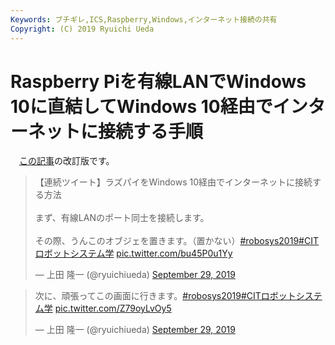 ```yaml
---
Keywords: ブチギレ,ICS,Raspberry,Windows,インターネット接続の共有
Copyright: (C) 2019 Ryuichi Ueda
---
```


# Raspberry Piを有線LANでWindows 10に直結してWindows 10経由でインターネットに接続する手順


　[この記事](https://b.ueda.tech/?post=08694)の改訂版です。


<blockquote class="twitter-tweet" data-partner="tweetdeck"><p lang="ja" dir="ltr">【連続ツイート】ラズパイをWindows 10経由でインターネットに接続する方法<br><br>まず、有線LANのポート同士を接続します。<br><br>その際、うんこのオブジェを置きます。（置かない）<a href="https://twitter.com/hashtag/robosys2019?src=hash&amp;ref_src=twsrc%5Etfw">#robosys2019</a><a href="https://twitter.com/hashtag/CIT%E3%83%AD%E3%83%9C%E3%83%83%E3%83%88%E3%82%B7%E3%82%B9%E3%83%86%E3%83%A0%E5%AD%A6?src=hash&amp;ref_src=twsrc%5Etfw">#CITロボットシステム学</a> <a href="https://t.co/bu45P0u1Yy">pic.twitter.com/bu45P0u1Yy</a></p>&mdash; 上田 隆一 (@ryuichiueda) <a href="https://twitter.com/ryuichiueda/status/1178124814076149761?ref_src=twsrc%5Etfw">September 29, 2019</a></blockquote>

<blockquote class="twitter-tweet" data-conversation="none" data-cards="hidden" data-partner="tweetdeck"><p lang="ja" dir="ltr">次に、頑張ってこの画面に行きます。<a href="https://twitter.com/hashtag/robosys2019?src=hash&amp;ref_src=twsrc%5Etfw">#robosys2019</a><a href="https://twitter.com/hashtag/CIT%E3%83%AD%E3%83%9C%E3%83%83%E3%83%88%E3%82%B7%E3%82%B9%E3%83%86%E3%83%A0%E5%AD%A6?src=hash&amp;ref_src=twsrc%5Etfw">#CITロボットシステム学</a> <a href="https://t.co/Z79oyLvOy5">pic.twitter.com/Z79oyLvOy5</a></p>&mdash; 上田 隆一 (@ryuichiueda) <a href="https://twitter.com/ryuichiueda/status/1178126465822380033?ref_src=twsrc%5Etfw">September 29, 2019</a></blockquote>
<script async src="https://platform.twitter.com/widgets.js" charset="utf-8"></script>

